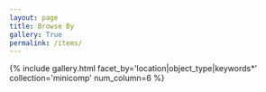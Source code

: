 ```yaml
---
layout: page
title: Browse By
gallery: True
permalink: /items/
---
```

{% include gallery.html facet_by='location|object_type|keywords*' collection='minicomp' num_column=6 %}
